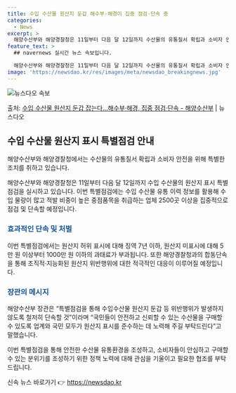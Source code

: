 ```yaml
---
title: 수입 수산물 원산지 둔갑 해수부·해경이 집중 점검·단속 중
categories:
  - News
excerpt: >
  해양수산부와 해양경찰청은 11일부터 다음 달 12일까지 수산물의 유통질서 확립과 소비자 안심구매 분위기 조성…
feature_text: >
  ## navernews 실시간 뉴스 속보입니다.

  해양수산부와 해양경찰청은 11일부터 다음 달 12일까지 수산물의 유통질서 확립과 소비자 안심구매 분위기 조성…
image: 'https://newsdao.kr/res/images/meta/newsdao_breakingnews.jpg'
---
```


![뉴스다오 속보](https://newsdao.kr/res/images/meta/newsdao_breakingnews.jpg)

<p>출처: <a href="https://newsdao.kr/3306" rel="dofollow">수입 수산물 원산지 둔갑 잡는다…해수부·해경, 집중 점검·단속 - 해양수산부</a> | 뉴스다오</p>

<h2 data-ke-size="size26">수입 수산물 원산지 표시 특별점검 안내</h2>
해양수산부와 해양경찰청에서는 수산물의 유통질서 확립과 소비자 안전을 위해 특별한 조치를 취하고 있습니다.

<p data-ke-size="size16">해양수산부와 해양경찰청은 11일부터 다음 달 12일까지 수입 수산물의 원산지 표시 특별점검을 실시하고 있습니다. 이번 특별점검에는 수입 수산물 유통 이력 정보를 활용해 수입 물량이 많고 적발 비중이 높은 중점품목을 취급하는 업체 2500곳 이상을 집중적으로 점검 및 단속할 예정입니다.</p>

<h3><b><span style="color: #1a5490;">효과적인 단속 및 처벌</span></b></h3>
이번 특별점검에서는 원산지 허위 표시에 대해 징역 7년 이하, 원산지 미표시에 대해 5만 원 이상부터 1000만 원 이하의 과태료가 부과됩니다. 또한 해양경찰청과의 합동단속을 통해 조직적·지능화된 원산지 위반행위에 대한 적극적인 대응이 이루어질 예정입니다.

<h3><b><span style="color: #1a5490;">장관의 메시지</span></b></h3>
해양수산부 장관은 “특별점검을 통해 수입수산물 원산지 둔갑 등 위반행위가 발생하지 않도록 철저히 단속할 것”이라며 “국민들이 안전하고 신뢰할 수 있는 수산물을 구매할 수 있도록 업계와 국민 모두가 원산지 표시를 준수하는 데 노력해 주길 부탁드린다”고 말했습니다. 

이번 특별점검을 통해 안전한 수산물 유통환경을 조성하고, 소비자들이 안심하고 구매할 수 있는 분위기를 조성하기 위한 정책 노력에 대해 관심을 기울이고 필요한 협조를 부탁드립니다. 

신속 뉴스 바로가기 👉 <a href="https://newsdao.kr" rel="dofollow">https://newsdao.kr</a>


